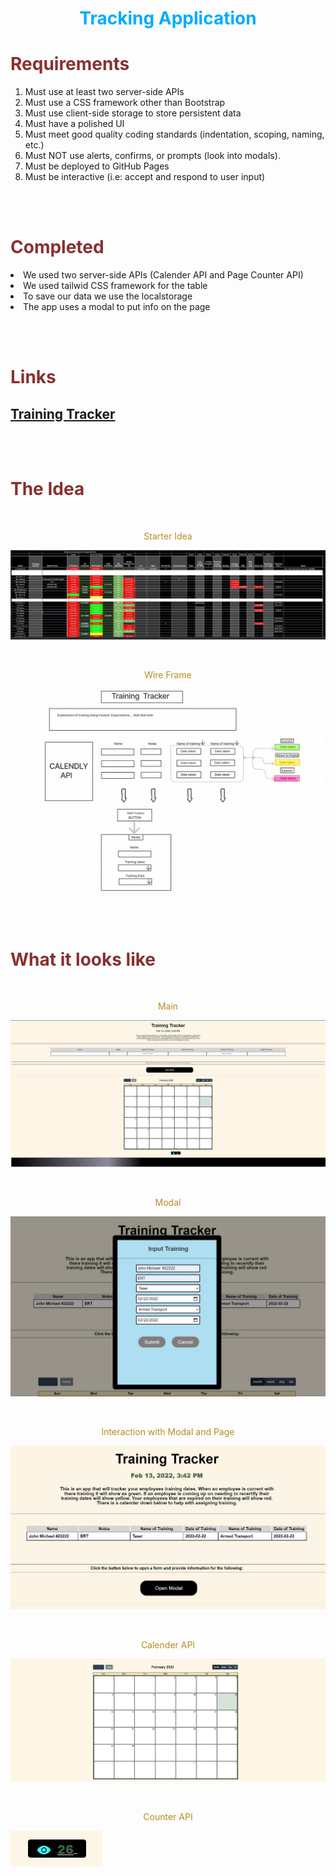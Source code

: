 <h1 align="center" style= "color:#00acfc">Tracking Application</h1> 

<h1 style= "color:#883030">Requirements</h1>
<p align= "center">
<ol>
<li>Must use at least two server-side APIs</li>
<li>Must use a CSS framework other than Bootstrap</li>
<li>Must use client-side storage to store persistent data</il>
<li>Must have a polished UI</li>
<li>Must meet good quality coding standards (indentation, scoping, naming, etc.)</li>
<li>Must NOT use alerts, confirms, or prompts (look into modals). </li>
<li>Must be deployed to GitHub Pages</li>
<li>Must be interactive (i.e: accept and respond to user input)</li>
</ol>
</p>
<br>
<br>

<h1 style= "color:#883030">Completed</h1>
<p align= "center">
<li>We used two server-side APIs (Calender API and Page Counter API)</li>
<li>We used tailwid CSS framework for the table</li>
<li>To save our data we use the localstorage</li>
<li>The app uses a modal to put info on the page</li>
</p>
<br>
<br>

<h1 style= "color:#883030">Links</h1>


 ## [Training Tracker](https://cknight98.github.io/tracking-application/)
<br>
<br>



<h1 style= "color:#883030">The Idea</h1>

<br>

<p align= "center" style= "color:#b38d25">Starter Idea</p>

![Idea](/assets/images/training-tracker.jpg)

<br>

<p align= "center" style= "color:#b38d25">Wire Frame</p>

![Wire Frame](/assets/images/wire-frame2.jpg)

<br>

<br>



<h1 style= "color:#883030">What it looks like</h1>


<br>

<p align= "center" style= "color:#b38d25">Main</p>

![Tracker](/assets/images/Screenshot-main.jpg)

<br>

<p align= "center" style= "color:#b38d25">Modal</p>

![Modal](/assets/images/Screenshot-modal.jpg)

<br>

<p align= "center" style= "color:#b38d25">Interaction with Modal and Page</p>

![Modal Interacting with Page](/assets/images/Screenshot-interaction.jpg)

<br>

<p align= "center" style= "color:#b38d25">Calender API</p>

![Calender API](/assets/images/Screenshot-calendar.jpg)

<br>

<p align= "center" style= "color:#b38d25">Counter API</p>

![Counter API](/assets/images/Screenshot-counterapi.jpg)

<br>